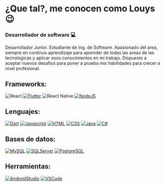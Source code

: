 # ¿Que tal?, me conocen como Louys 😉

### Desarrollador de software :computer:

Desarrollador Junior. Estudiante de Ing. de Software. Apasionado del area, siempre en continuo aprendizaje para aprender de todas las areas de las tecnologicas y aplicar esos conocimientos en mi trabajo. Dispuesto a aceptar nuevos desafios para poner a prueba mis habilidades para crecer a nivel profesional.

## Frameworks:
![React](https://img.shields.io/badge/react-%2320232a.svg?style=for-the-badge&logo=react&logoColor=%2361DAFB)
[![Flutter](https://img.shields.io/badge/Flutter-02569B?style=for-the-badge&logo=flutter&logoColor=white)]()
![React Native](https://img.shields.io/badge/react_native-%2320232a.svg?style=for-the-badge&logo=react&logoColor=%2361DAFB)
[![NodeJS](https://img.shields.io/badge/Node.js-43853D?style=for-the-badge&logo=node.js&logoColor=white)]()

## Lenguajes: 
[![Dart](https://img.shields.io/badge/Dart-0175C2?style=for-the-badge&logo=dart&logoColor=white)]()
[![Javascript](https://img.shields.io/badge/JavaScript-F7DF1E?style=for-the-badge&logo=javascript&logoColor=black)]()
[![HTML](https://img.shields.io/badge/HTML5-E34F26?style=for-the-badge&logo=html5&logoColor=white)]()
[![CSS](https://img.shields.io/badge/CSS3-1572B6?style=for-the-badge&logo=css3&logoColor=white)]()
[![Java](https://img.shields.io/badge/Java-ED8B00?style=for-the-badge&logo=java&logoColor=white)]()
[![C#](https://img.shields.io/badge/C%23-239120?style=for-the-badge&logo=c-sharp&logoColor=white)]()

## Bases de datos: 
[![MySQL](https://img.shields.io/badge/MySQL-00000F?style=for-the-badge&logo=mysql&logoColor=white)]()
[![SQLServer](https://img.shields.io/badge/Microsoft_SQL_Server-CC2927?style=for-the-badge&logo=microsoft-sql-server&logoColor=white)]()
[![PostgreSQL](https://img.shields.io/badge/PostgreSQL-316192?style=for-the-badge&logo=postgresql&logoColor=white)]()

## Herramientas: 
[![AndroidStudio](https://img.shields.io/badge/Android_Studio-3DDC84?style=for-the-badge&logo=android-studio&logoColor=white)]()
[![VSCode](https://img.shields.io/badge/Visual_Studio_Code-0078D4?style=for-the-badge&logo=visual%20studio%20code&logoColor=white)]()



